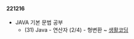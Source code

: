 #### 221216
- JAVA 기본 문법 공부
    - (31) Java - 연산자 (2/4) - 형변환 ~ 
    [생활코딩](https://www.youtube.com/playlist?list=PLuHgQVnccGMCeAy-2-llhw3nWoQKUvQck)